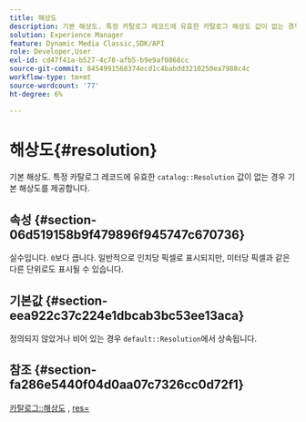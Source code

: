 ```yaml
---
title: 해상도
description: 기본 해상도. 특정 카탈로그 레코드에 유효한 카탈로그 해상도 값이 없는 경우 기본 해상도를 제공합니다.
solution: Experience Manager
feature: Dynamic Media Classic,SDK/API
role: Developer,User
exl-id: cd47f41a-b527-4c78-afb5-b9e9af0868cc
source-git-commit: 8454991568374ecd1c4babdd3210250ea7988c4c
workflow-type: tm+mt
source-wordcount: '77'
ht-degree: 6%

---
```


# 해상도{#resolution}

기본 해상도. 특정 카탈로그 레코드에 유효한 `catalog::Resolution` 값이 없는 경우 기본 해상도를 제공합니다.

## 속성 {#section-06d519158b9f479896f945747c670736}

실수입니다. `0`보다 큽니다. 일반적으로 인치당 픽셀로 표시되지만, 미터당 픽셀과 같은 다른 단위로도 표시될 수 있습니다.

## 기본값 {#section-eea922c37c224e1dbcab3bc53ee13aca}

정의되지 않았거나 비어 있는 경우 `default::Resolution`에서 상속됩니다.

## 참조 {#section-fa286e5440f04d0aa07c7326cc0d72f1}

[카탈로그::해상도](../../../../../ir-api/material-cat/image-rendering-api-ref/c-ir-material-catalog/c-ir-material-data-reference/r-ir-resolution-dataref.md#reference-6a2d64c2d72b438fade58a3391569da7) , [res=](../../../../../ir-api/http-protocol/image-rendering-api-ref/c-ir-http-protocol-ref/c-ir-http-protocol-command-reference/r-ir-res.md#reference-0ad9de8887144c83a6db97b4994f7c04)
